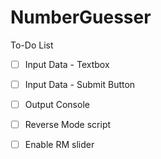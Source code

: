 # NumberGuesser

To-Do List

- [ ] Input Data - Textbox
- [ ] Input Data - Submit Button
- [ ] Output Console
- [ ] Reverse Mode script
- [ ] Enable RM slider

